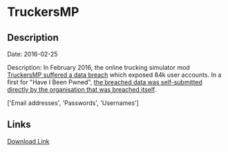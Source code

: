 # TruckersMP

## Description

Date: 2016-02-25

Description:
In February 2016, the online trucking simulator mod <a href="http://truckersmp.com/en_US/blog/8" target="_blank" rel="noopener">TruckersMP suffered a data breach</a> which exposed 84k user accounts. In a first for "Have I Been Pwned", <a href="https://www.troyhunt.com/100-data-breaches-later-have-i-been-pwned-gets-its-first-self-submission/" target="_blank" rel="noopener">the breached data was self-submitted directly by the organisation that was breached itself</a>.


['Email addresses', 'Passwords', 'Usernames']

## Links

[Download Link](https://link-to.net/1229997/881.5568142295776/dynamic/?r=dHJ1Y2tlcnNtcC5jb20=)